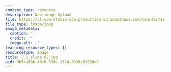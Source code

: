 ```yaml
---
content_type: resource
description: New image Upload
file: https://ol-ocw-studio-app-production.s3.amazonaws.com/courses/15-s21-nuts-and-bolts-of-business-plans-january-iap-2014/9b5ea89b46f0330e11f48336e0192dd2_2.2_slide_02.jpg
file_type: image/jpeg
image_metadata:
  caption: ''
  credit: ''
  image-alt: ''
learning_resource_types: []
resourcetype: Image
title: 2.2_slide_02.jpg
uid: 9b5ea89b-46f0-330e-11f4-8336e0192dd2
---
```

